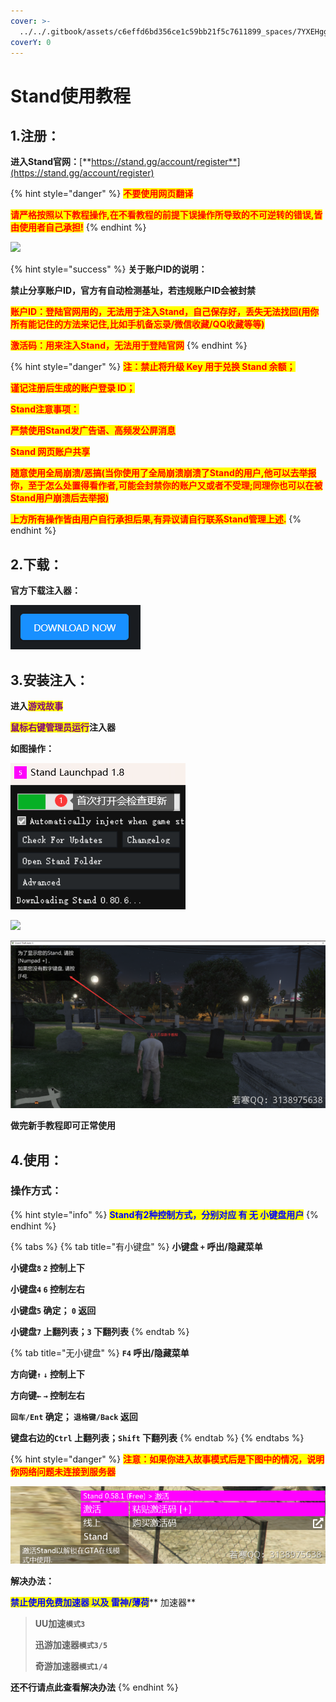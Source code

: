 ```yaml
---
cover: >-
  ../../.gitbook/assets/c6effd6bd356ce1c59bb21f5c7611899_spaces/7YXEHggLzaiKwZjRSOD4/uploads/cicDvcWrd1lMODtysBlF/StandGlitchFav2_alt=media&token=77660bf7-2d69-466b-8b00-b1ccfd7f7b00.png
coverY: 0
---
```


# Stand使用教程

## 1.注册：

**进入Stand官网：**[**https://stand.gg/account/register**](https://stand.gg/account/register)

{% hint style="danger" %}
<mark style="color:red;">**不要使用网页翻译**</mark>

<mark style="color:red;">**请严格按照以下教程操作,在不看教程的前提下误操作所导致的不可逆转的错误,皆由使用者自己承担!**</mark>
{% endhint %}

![](../../.gitbook/assets/bdc1caad7fff284330ffba7d60270500\_spaces/7YXEHggLzaiKwZjRSOD4/uploads/eLdoTDrfkxFQ25jm9TTM/Stand%E5%88%9B%E5%BB%BAID\_alt=media\&token=b53d464f-b717-4869-98b9-6392d8da343e.png)

{% hint style="success" %}
**关于账户ID的说明：**

**禁止分享账户ID，官方有自动检测基址，若违规账户ID会被封禁**

<mark style="color:red;">**账户ID：登陆官网用的，无法用于注入Stand，自己保存好，丢失无法找回(用你所有能记住的方法来记住,比如手机备忘录/微信收藏/QQ收藏等等)**</mark>

<mark style="color:red;">**激活码：用来注入Stand，无法用于登陆官网**</mark>
{% endhint %}

{% hint style="danger" %}
<mark style="color:red;">**注：禁止将升级 Key 用于兑换 Stand 余额；**</mark>

<mark style="color:red;">**谨记注册后生成的账户登录 ID；**</mark>

<mark style="color:red;">**Stand注意事项：**</mark>

<mark style="color:red;">**严禁使用Stand发广告语、高频发公屏消息**</mark>

<mark style="color:red;">**Stand 网页账户共享**</mark>

<mark style="color:red;">**随意使用全局崩溃/恶搞(当你使用了全局崩溃崩溃了Stand的用户,他可以去举报你，至于怎么处置得看作者,可能会封禁你的账户又或者不受理;同理你也可以在被Stand用户崩溃后去举报)**</mark>

<mark style="color:red;">**上方所有操作皆由用户自行承担后果,有异议请自行联系Stand管理上述.**</mark>
{% endhint %}

## **2.下载：**

**官方下载注入器：**

![](<../../.gitbook/assets/image (23) (1) (1) (1).png>)

## **3.安装注入：**

**进入**<mark style="color:purple;">**游戏故事**</mark>

<mark style="color:purple;">**鼠标右键管理员运行**</mark>**注入器**

**如图操作：**

![](<../../.gitbook/assets/image (35) (1).png>)

![](../../.gitbook/assets/spaces/7YXEHggLzaiKwZjRSOD4/uploads/5Sh6Wyksq2Zl5CwSs31Q/Stand%E5%AE%98%E7%BD%91%E5%90%AF%E5%8A%A8%E5%99%A8%E4%B8%AD%E6%96%87%E6%B3%A8%E8%A7%A3.png)

![](<../../.gitbook/assets/image (19) (1) (1).png>)

**做完新手教程即可正常使用**

## **4.使用：**

### **操作方式：**

{% hint style="info" %}
<mark style="color:blue;">**Stand有2种控制方式，分别对应 有 无 小键盘用户**</mark>
{% endhint %}

{% tabs %}
{% tab title="有小键盘" %}
**小键盘 `+` 呼出/隐藏菜单**

**小键盘`8`  `2` 控制上下**

**小键盘`4`  `6` 控制左右**

**小键盘`5` 确定； `0` 返回**

**小键盘`7` 上翻列表；`3` 下翻列表**
{% endtab %}

{% tab title="无小键盘" %}
**`F4` 呼出/隐藏菜单**

**方向键`↑`  `↓` 控制上下**

**方向键`←`  `→` 控制左右**

**`回车/Ent` 确定； `退格键/Back` 返回**

**键盘右边的`Ctrl` 上翻列表；`Shift` 下翻列表**
{% endtab %}
{% endtabs %}

{% hint style="danger" %}
<mark style="color:red;">**注意：如果你进入故事模式后是下图中的情况，说明你网络问题未连接到服务器**</mark>

![](<../../.gitbook/assets/image (58) (1).png>)

**解决办法：**

<mark style="color:blue;">**禁止使用免费加速器 以及 雷神/薄荷**</mark>\*\* 加速器\*\*

> **UU加速`模式3`**
>
> **迅游加速器`模式3/5`**
>
> **奇游加速器`模式1/4`**

**还不行请点此查看解决办法**
{% endhint %}
